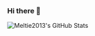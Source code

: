 ### Hi there 👋

![Meltie2013's GitHub Stats](https://github-readme-stats.vercel.app/api?username=meltie2013&show_icons=true&theme=radical&count_private=true&include_all_commits=true)

<!--
**Meltie2013/Meltie2013** is a ✨ _special_ ✨ repository because its `README.md` (this file) appears on your GitHub profile.

Here are some ideas to get you started:

- 🔭 I’m currently working on ...
- 🌱 I’m currently learning ...
- 👯 I’m looking to collaborate on ...
- 🤔 I’m looking for help with ...
- 💬 Ask me about ...
- 📫 How to reach me: ...
- 😄 Pronouns: ...
- ⚡ Fun fact: ...
-->
